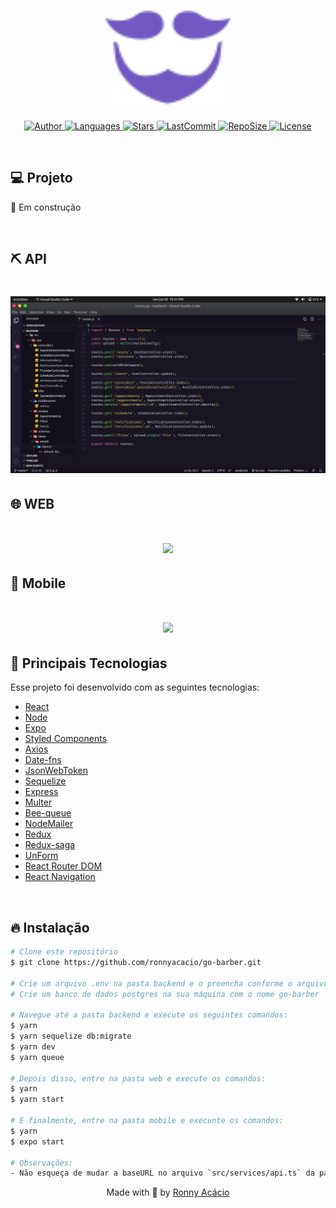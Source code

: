 <h1 align="center">
  <img alt="GoBarber" title="#delicinha" src=".github/logo.svg" width="200px" />
</h1>

<p align="center">
  <a href="https://github.com/ronnyacacio">
    <img alt="Author" src="https://img.shields.io/badge/author-ronnyacacio-7159c1?style=flat-square">
  </a>

  <a href="#">
    <img alt="Languages" src="https://img.shields.io/github/languages/count/ronnyacacio/go-barber?color=7159c1&style=flat-square">
  </a>

  <a href="https://github.com/ronnyacacio/go-barber/stargazers">
    <img alt="Stars" src="https://img.shields.io/github/stars/ronnyacacio/go-barber?color=7159c1&style=flat-square">
  </a>

  <a href="https://github.com/ronnyacacio/go-barber/commits/master">
    <img alt="LastCommit" src="https://img.shields.io/github/last-commit/ronnyacacio/go-barber?color=7159c1&style=flat-square">
  </a>

  <a href="#">
    <img alt="RepoSize" src="https://img.shields.io/github/repo-size/ronnyacacio/go-barber?color=7159c1&style=flat-square">
  </a>

  <a href="https://github.com/ronnyacacio/go-barber/blob/master/LICENSE.md">
    <img alt="License" src="https://img.shields.io/badge/license-MIT-brightgreen?color=7159c1&style=flat-square">
  </a>
</p>

<br />

## 💻 Projeto

🚧 Em construção

<br />

## ⛏ API

<h1 align="center">
    <img src=".github/api.png" />
</h1>

## 🌐 WEB

<h1 align="center">
    <img src=".github/gobarber-web.gif" />
</h1>

## 📱 Mobile

<h1 align="center">
    <img src=".github/gobarber-mobile.gif" />
</h1>

## 🚀 Principais Tecnologias

Esse projeto foi desenvolvido com as seguintes tecnologias:

- [React](https://reactjs.org)
- [Node](https://nodejs.org/en/)
- [Expo](https://docs.expo.io/)
- [Styled Components](https://styled-components.com/)
- [Axios](https://github.com/axios/axios)
- [Date-fns](https://date-fns.org/)
- [JsonWebToken](https://github.com/auth0/node-jsonwebtoken)
- [Sequelize](https://sequelize.org/)
- [Express](https://expressjs.com/pt-br/)
- [Multer](https://www.npmjs.com/package/multer)
- [Bee-queue](https://github.com/bee-queue/bee-queue)
- [NodeMailer](https://nodemailer.com/about/)
- [Redux](https://redux.js.org/)
- [Redux-saga](https://redux-saga.js.org/)
- [UnForm](https://github.com/Rocketseat/unform)
- [React Router DOM](https://reacttraining.com/react-router/web/guides/quick-start)
- [React Navigation](https://reactnavigation.org/)

<br />

## 🔥 Instalação

```bash
# Clone este repositório
$ git clone https://github.com/ronnyacacio/go-barber.git

# Crie um arquivo .env na pasta backend e o preencha conforme o arquivo .env.example
# Crie um banco de dados postgres na sua máquina com o nome go-barber

# Navegue até a pasta backend e execute os seguintes comandos:
$ yarn
$ yarn sequelize db:migrate
$ yarn dev
$ yarn queue

# Depois disso, entre na pasta web e execute os comandos:
$ yarn
$ yarn start

# E finalmente, entre na pasta mobile e execunte os comandos:
$ yarn
$ expo start

# Observações:
- Não esqueça de mudar a baseURL no arquivo `src/services/api.ts` da pasta e mobile para o IP da sua máquina
```

<p align="center">
  Made with 💜 by <a href="https://www.linkedin.com/in/ronnyacacio/"> Ronny Acácio </a>
</p>
